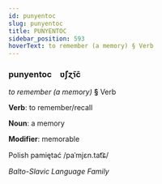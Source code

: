 ```yaml
---
id: punyentoc
slug: punyentoc
title: PUNYENTOC
sidebar_position: 593
hoverText: to remember (a memory) § Verb
---
```


### punyentoc&emsp;<span kind="abugida">ʋ̃ʃɀ̃ɿc̄</span>

*to remember (a memory)* **§** Verb

**Verb**: to remember/recall

**Noun**: a memory

**Modifier**: memorable

Polish pamiętać /paˈmjɛn.tat͡ɕ/

*Balto-Slavic Language Family*